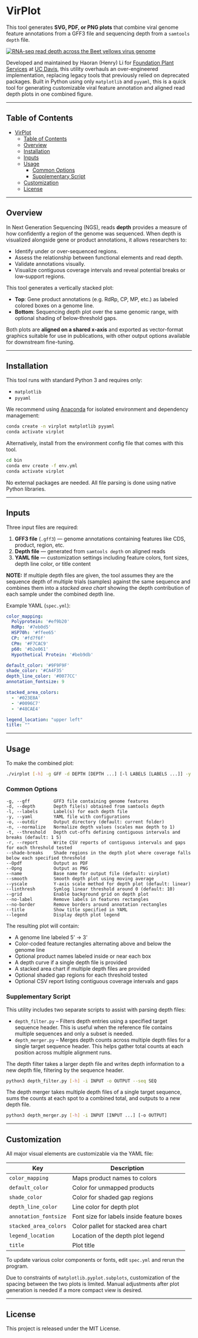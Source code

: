 # VirPlot

This tool generates **SVG, PDF, or PNG plots** that combine viral genome feature annotations from a GFF3 file and sequencing depth from a `samtools depth` file.

[![RNA-seq read depth across the Beet yellows virus genome](https://i.imgur.com/bDxrx1I.png)](https://i.imgur.com/bDxrx1I.png)

Developed and maintained by Haoran (Henry) Li for [Foundation Plant Services](https://fps.ucdavis.edu/index.cfm) at [UC Davis](https://www.ucdavis.edu/), this utility overhauls an over-engineered implementation, replacing legacy tools that previously relied on deprecated packages. Built in Python using only `matplotlib` and `pyyaml`, this is a quick tool for generating customizable viral feature annotation and aligned read depth plots in one combined figure.

---

## Table of Contents

- [VirPlot](#virplot)
  - [Table of Contents](#table-of-contents)
  - [Overview](#overview)
  - [Installation](#installation)
  - [Inputs](#inputs)
  - [Usage](#usage)
    - [Common Options](#common-options)
    - [Supplementary Script](#supplementary-script)
  - [Customization](#customization)
  - [License](#license)

---

## Overview

In Next Generation Sequencing (NGS), reads **depth** provides a measure of how confidently a region of the genome was sequenced. When depth is visualized alongside gene or product annotations, it allows researchers to:

- Identify under or over-sequenced regions.
- Assess the relationship between functional elements and read depth.
- Validate annotations visually.
- Visualize contiguous coverage intervals and reveal potential breaks or low‑support regions.

This tool generates a vertically stacked plot:
- **Top**: Gene product annotations (e.g. RdRp, CP, MP, etc.) as labeled colored boxes on a genome line.
- **Bottom**: Sequencing depth plot over the same genomic range, with optional shading of below‑threshold gaps.

Both plots are **aligned on a shared x-axis** and exported as vector-format graphics suitable for use in publications, with other output options available for downstream fine-tuning. 

---

## Installation

This tool runs with standard Python 3 and requires only:

- `matplotlib`
- `pyyaml`

We recommend using [Anaconda](https://docs.anaconda.com/anaconda/install/) for isolated environment and dependency management:

```bash
conda create -n virplot matplotlib pyyaml
conda activate virplot
```

Alternatively, install from the environment config file that comes with this tool.

```bash
cd bin
conda env create -f env.yml
conda activate virplot
```

No external packages are needed. All file parsing is done using native Python libraries.

---

## Inputs

Three input files are required:

1. **GFF3 file** (`.gff3`) — genome annotations containing features like CDS, product, region, etc.
2. **Depth file** — generated from `samtools depth` on aligned reads
3. **YAML file** — customization settings including feature colors, font sizes, depth line color, or title content

**NOTE:** If multiple depth files are given, the tool assumes they are the sequence depth of multiple trials (samples) against the same sequence and combines them into a *stacked area chart* showing the depth contribution of each sample under the combined depth line.

Example YAML (`spec.yml`):

```yaml
color_mapping:
  Polyprotein: '#ef9b20'
  RdRp: '#7eb0d5'
  HSP70h: '#ffee65'
  CP: '#fd7f6f'
  CPm: '#F7CAC9'
  p60: '#b2e061'
  Hypothetical Protein: '#beb9db'

default_color: '#9F9F9F'
shade_color: '#CA4F35'
depth_line_color: '#0077CC'
annotation_fontsize: 9

stacked_area_colors:
  - '#023E8A'
  - '#0096C7'
  - '#48CAE4'

legend_location: "upper left"
title: ""
```

---

## Usage

To make the combined plot:

```bash
./virplot [-h] -g GFF -d DEPTH [DEPTH ...] [-l LABELS [LABELS ...]] -y YAML [-o OUTDIR] [-n] [--grid] [--smooth] [--yscale {linear,symlog}] [--linthresh LINTHRESH] [--name NAME] [--no-label] [--no-border] [-t THRESHOLDS [T ...]] [-r] [--shade-breaks] [--legend] [--title] [--Opdf] [--Opng]
```

### Common Options

```
-g, --gff         GFF3 file containing genome features
-d, --depth       Depth file(s) obtained from samtools depth
-l, --labels      Label(s) for each depth file
-y, --yaml        YAML file with configurations
-o, --outdir      Output directory (default: current folder)
-n, --normalize   Normalize depth values (scales max depth to 1)
-t, --threshold   Depth cut‑offs defining contiguous intervals and breaks (default: 1 5)
-r, --report      Write CSV reports of contiguous intervals and gaps for each threshold tested
--shade-breaks    Shade regions in the depth plot where coverage falls below each specified threshold
--Opdf            Output as PDF
--Opng            Output as PNG
--name            Base name for output file (default: virplot)
--smooth          Smooth depth plot using moving average
--yscale          Y-axis scale method for depth plot (default: linear)
--linthresh       Symlog linear threshold around 0 (default: 10)
--grid            Enable background grid on depth plot
--no-label        Remove labels in features rectangles
--no-border       Remove borders around annotation rectangles
--title           Show title specified in YAML
--legend          Display depth plot legend
```

The resulting plot will contain:

- A genome line labeled 5' -> 3'
- Color-coded feature rectangles alternating above and below the genome line
- Optional product names labeled inside or near each box
- A depth curve if a single depth file is provided
- A stacked area chart if multiple depth files are provided
- Optional shaded gap regions for each threshold tested
- Optional CSV report listing contiguous coverage intervals and gaps

### Supplementary Script

This utility includes two separate scripts to assist with parsing depth files:

- `depth_filter.py` – Filters depth entries using a specified target sequence header. This is useful when the reference file contains multiple sequences and only a subset is needed.
- `depth_merger.py` – Merges depth counts across multiple depth files for a single target sequence header. This helps gather total counts at each position across multiple alignment runs.

The depth filter takes a larger depth file and writes depth information to a new depth file, filtering by the sequence header.

```bash
python3 depth_filter.py [-h] -i INPUT -o OUTPUT --seq SEQ
```

The depth merger takes multiple depth files of a single target sequence, sums the counts at each spot to a combined total, and outputs to a new depth file.

```bash
python3 depth_merger.py [-h] -i INPUT [INPUT ...] [-o OUTPUT]
```

---

## Customization

All major visual elements are customizable via the YAML file:

| Key                   | Description                               |
| --------------------- | ----------------------------------------- |
| `color_mapping`       | Maps product names to colors              |
| `default_color`       | Color for unmapped products               |
| `shade_color`         | Color for shaded gap regions              |
| `depth_line_color`    | Line color for depth plot                 |
| `annotation_fontsize` | Font size for labels inside feature boxes |
| `stacked_area_colors` | Color pallet for stacked area chart       |
| `legend_location`     | Location of the depth plot legend         |
| `title`               | Plot title                                |

To update various color components or fonts, edit `spec.yml` and rerun the program.

Due to constraints of `matplotlib.pyplot.subplots`, customization of the spacing between the two plots is limited. Manual adjustments after plot generation is needed if a more compact view is desired.

---

## License

This project is released under the MIT License.
